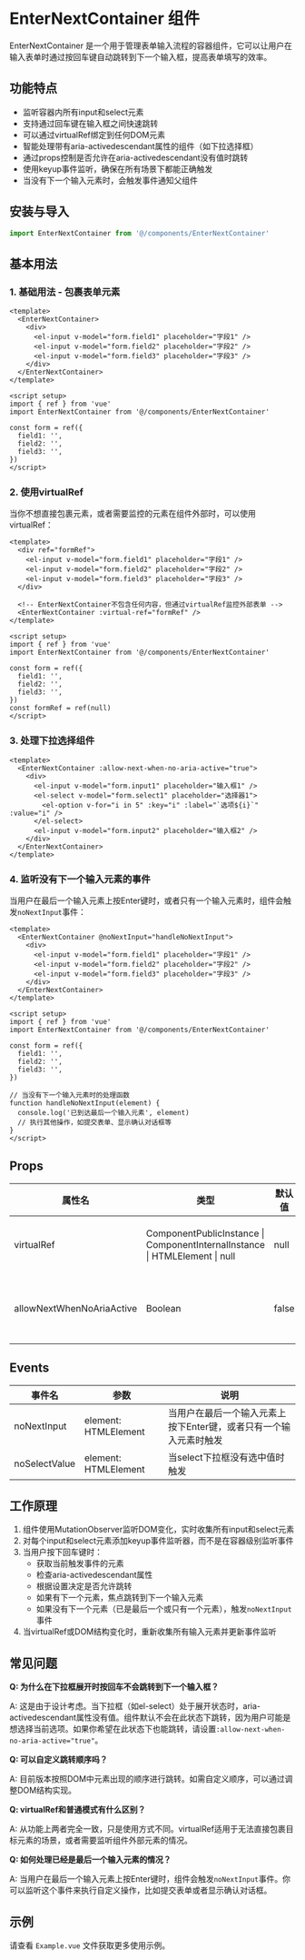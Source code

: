 # EnterNextContainer 组件

EnterNextContainer 是一个用于管理表单输入流程的容器组件，它可以让用户在输入表单时通过按回车键自动跳转到下一个输入框，提高表单填写的效率。

## 功能特点

- 监听容器内所有input和select元素
- 支持通过回车键在输入框之间快速跳转
- 可以通过virtualRef绑定到任何DOM元素
- 智能处理带有aria-activedescendant属性的组件（如下拉选择框）
- 通过props控制是否允许在aria-activedescendant没有值时跳转
- 使用keyup事件监听，确保在所有场景下都能正确触发
- 当没有下一个输入元素时，会触发事件通知父组件

## 安装与导入

```js
import EnterNextContainer from '@/components/EnterNextContainer'
```

## 基本用法

### 1. 基础用法 - 包裹表单元素

```vue
<template>
  <EnterNextContainer>
    <div>
      <el-input v-model="form.field1" placeholder="字段1" />
      <el-input v-model="form.field2" placeholder="字段2" />
      <el-input v-model="form.field3" placeholder="字段3" />
    </div>
  </EnterNextContainer>
</template>

<script setup>
import { ref } from 'vue'
import EnterNextContainer from '@/components/EnterNextContainer'

const form = ref({
  field1: '',
  field2: '',
  field3: '',
})
</script>
```

### 2. 使用virtualRef

当你不想直接包裹元素，或者需要监控的元素在组件外部时，可以使用virtualRef：

```vue
<template>
  <div ref="formRef">
    <el-input v-model="form.field1" placeholder="字段1" />
    <el-input v-model="form.field2" placeholder="字段2" />
    <el-input v-model="form.field3" placeholder="字段3" />
  </div>

  <!-- EnterNextContainer不包含任何内容，但通过virtualRef监控外部表单 -->
  <EnterNextContainer :virtual-ref="formRef" />
</template>

<script setup>
import { ref } from 'vue'
import EnterNextContainer from '@/components/EnterNextContainer'

const form = ref({
  field1: '',
  field2: '',
  field3: '',
})
const formRef = ref(null)
</script>
```

### 3. 处理下拉选择组件

```vue
<template>
  <EnterNextContainer :allow-next-when-no-aria-active="true">
    <div>
      <el-input v-model="form.input1" placeholder="输入框1" />
      <el-select v-model="form.select1" placeholder="选择器1">
        <el-option v-for="i in 5" :key="i" :label="`选项${i}`" :value="i" />
      </el-select>
      <el-input v-model="form.input2" placeholder="输入框2" />
    </div>
  </EnterNextContainer>
</template>
```

### 4. 监听没有下一个输入元素的事件

当用户在最后一个输入元素上按Enter键时，或者只有一个输入元素时，组件会触发`noNextInput`事件：

```vue
<template>
  <EnterNextContainer @noNextInput="handleNoNextInput">
    <div>
      <el-input v-model="form.field1" placeholder="字段1" />
      <el-input v-model="form.field2" placeholder="字段2" />
      <el-input v-model="form.field3" placeholder="字段3" />
    </div>
  </EnterNextContainer>
</template>

<script setup>
import { ref } from 'vue'
import EnterNextContainer from '@/components/EnterNextContainer'

const form = ref({
  field1: '',
  field2: '',
  field3: '',
})

// 当没有下一个输入元素时的处理函数
function handleNoNextInput(element) {
  console.log('已到达最后一个输入元素', element)
  // 执行其他操作，如提交表单、显示确认对话框等
}
</script>
```

## Props

| 属性名                    | 类型                                                                        | 默认值 | 说明                                                                      |
| ------------------------- | --------------------------------------------------------------------------- | ------ | ------------------------------------------------------------------------- |
| virtualRef                | ComponentPublicInstance \| ComponentInternalInstance \| HTMLElement \| null | null   | 外部元素引用，当提供时，将监控该元素而不是容器内部                        |
| allowNextWhenNoAriaActive | Boolean                                                                     | false  | 当为true时，即使元素的aria-activedescendant没有值，也允许跳转到下一个元素 |

## Events

| 事件名      | 参数                 | 说明                                                              |
| ----------- | -------------------- | ----------------------------------------------------------------- |
| noNextInput | element: HTMLElement | 当用户在最后一个输入元素上按下Enter键，或者只有一个输入元素时触发 |
| noSelectValue | element: HTMLElement | 当select下拉框没有选中值时触发 |

## 工作原理

1. 组件使用MutationObserver监听DOM变化，实时收集所有input和select元素
2. 对每个input和select元素添加keyup事件监听器，而不是在容器级别监听事件
3. 当用户按下回车键时：
   - 获取当前触发事件的元素
   - 检查aria-activedescendant属性
   - 根据设置决定是否允许跳转
   - 如果有下一个元素，焦点跳转到下一个输入元素
   - 如果没有下一个元素（已是最后一个或只有一个元素），触发`noNextInput`事件
4. 当virtualRef或DOM结构变化时，重新收集所有输入元素并更新事件监听

## 常见问题

**Q: 为什么在下拉框展开时按回车不会跳转到下一个输入框？**

A: 这是由于设计考虑。当下拉框（如el-select）处于展开状态时，aria-activedescendant属性没有值。组件默认不会在此状态下跳转，因为用户可能是想选择当前选项。如果你希望在此状态下也能跳转，请设置`:allow-next-when-no-aria-active="true"`。

**Q: 可以自定义跳转顺序吗？**

A: 目前版本按照DOM中元素出现的顺序进行跳转。如需自定义顺序，可以通过调整DOM结构实现。

**Q: virtualRef和普通模式有什么区别？**

A: 从功能上两者完全一致，只是使用方式不同。virtualRef适用于无法直接包裹目标元素的场景，或者需要监听组件外部元素的情况。

**Q: 如何处理已经是最后一个输入元素的情况？**

A: 当用户在最后一个输入元素上按Enter键时，组件会触发`noNextInput`事件。你可以监听这个事件来执行自定义操作，比如提交表单或者显示确认对话框。

## 示例

请查看 `Example.vue` 文件获取更多使用示例。
